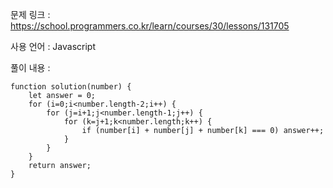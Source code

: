 문제 링크 : https://school.programmers.co.kr/learn/courses/30/lessons/131705

사용 언어 : Javascript

풀이 내용 :

```
function solution(number) {
    let answer = 0;
    for (i=0;i<number.length-2;i++) {
        for (j=i+1;j<number.length-1;j++) {
            for (k=j+1;k<number.length;k++) {
                if (number[i] + number[j] + number[k] === 0) answer++;
            }
        }
    }
    return answer;
}
```
